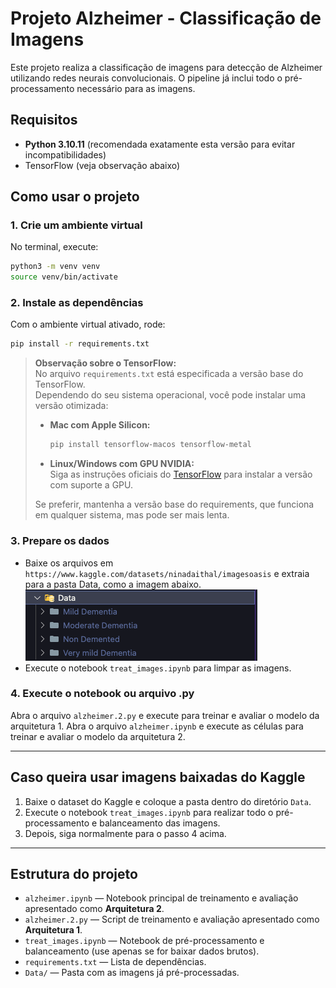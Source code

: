 # Projeto Alzheimer - Classificação de Imagens

Este projeto realiza a classificação de imagens para detecção de Alzheimer utilizando redes neurais convolucionais. O pipeline já inclui todo o pré-processamento necessário para as imagens.

## Requisitos

- **Python 3.10.11** (recomendada exatamente esta versão para evitar incompatibilidades)
- TensorFlow (veja observação abaixo)

## Como usar o projeto

### 1. Crie um ambiente virtual

No terminal, execute:

```bash
python3 -m venv venv
source venv/bin/activate
```

### 2. Instale as dependências

Com o ambiente virtual ativado, rode:

```bash
pip install -r requirements.txt
```

> **Observação sobre o TensorFlow:**  
> No arquivo `requirements.txt` está especificada a versão base do TensorFlow.  
> Dependendo do seu sistema operacional, você pode instalar uma versão otimizada:
> - **Mac com Apple Silicon:**  
>   ```bash
>   pip install tensorflow-macos tensorflow-metal
>   ```
> - **Linux/Windows com GPU NVIDIA:**  
>   Siga as instruções oficiais do [TensorFlow](https://www.tensorflow.org/install) para instalar a versão com suporte a GPU.
> 
> Se preferir, mantenha a versão base do requirements, que funciona em qualquer sistema, mas pode ser mais lenta.

### 3. Prepare os dados

- Baixe os arquivos em `https://www.kaggle.com/datasets/ninadaithal/imagesoasis` e extraia para a pasta Data, como a imagem abaixo.
![Exemplo da pasta de dados.](imgs/Data.png)
- Execute o notebook `treat_images.ipynb` para limpar as imagens.

### 4. Execute o notebook ou arquivo .py
Abra o arquivo `alzheimer.2.py` e execute para treinar e avaliar o modelo da arquitetura 1.
Abra o arquivo `alzheimer.ipynb` e execute as células para treinar e avaliar o modelo da arquitetura 2.

---

## Caso queira usar imagens baixadas do Kaggle

1. Baixe o dataset do Kaggle e coloque a pasta dentro do diretório `Data`.
2. Execute o notebook `treat_images.ipynb` para realizar todo o pré-processamento e balanceamento das imagens.
3. Depois, siga normalmente para o passo 4 acima.

---

## Estrutura do projeto

- `alzheimer.ipynb` — Notebook principal de treinamento e avaliação apresentado como **Arquitetura 2**.
- `alzheimer.2.py` — Script de treinamento e avaliação apresentado como **Arquitetura 1**.
- `treat_images.ipynb` — Notebook de pré-processamento e balanceamento (use apenas se for baixar dados brutos).
- `requirements.txt` — Lista de dependências.
- `Data/` — Pasta com as imagens já pré-processadas.